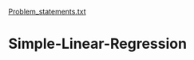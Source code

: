 [Problem_statements.txt](https://github.com/OmkarBulland/Simple-Linear-Regression/files/10715434/Problem_statements.txt)
# Simple-Linear-Regression
